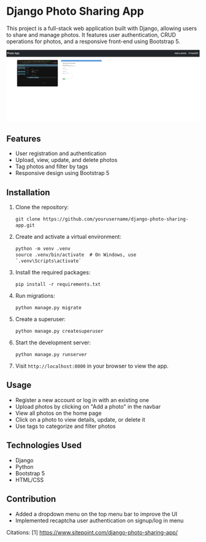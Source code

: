 # Django Photo Sharing App

This project is a full-stack web application built with Django, allowing users to share and manage photos. It features user authentication, CRUD operations for photos, and a responsive front-end using Bootstrap 5.

![Alt text](screenshott.png)

## Features

- User registration and authentication
- Upload, view, update, and delete photos
- Tag photos and filter by tags
- Responsive design using Bootstrap 5


## Installation

1. Clone the repository:
   ```
   git clone https://github.com/yourusername/django-photo-sharing-app.git
   ```

2. Create and activate a virtual environment:
   ```
   python -m venv .venv
   source .venv/bin/activate  # On Windows, use `.venv\Scripts\activate`
   ```

3. Install the required packages:
   ```
   pip install -r requirements.txt
   ```

4. Run migrations:
   ```
   python manage.py migrate
   ```

5. Create a superuser:
   ```
   python manage.py createsuperuser
   ```

6. Start the development server:
   ```
   python manage.py runserver
   ```

7. Visit `http://localhost:8000` in your browser to view the app.

## Usage

- Register a new account or log in with an existing one
- Upload photos by clicking on "Add a photo" in the navbar
- View all photos on the home page
- Click on a photo to view details, update, or delete it
- Use tags to categorize and filter photos

## Technologies Used

- Django
- Python
- Bootstrap 5
- HTML/CSS

## Contribution
- Added a dropdown menu on the top menu bar to improve the UI
- Implemented recaptcha user authentication on signup/log in menu





Citations:
[1] https://www.sitepoint.com/django-photo-sharing-app/
